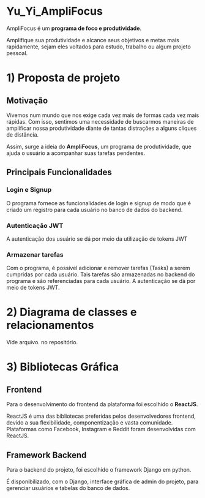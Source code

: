# Yu_Yi_AmpliFocus

AmpliFocus é um **programa de foco e produtividade**.

Amplifique sua produtividade e alcance seus objetivos e metas mais rapidamente, sejam eles voltados para estudo, trabalho ou algum projeto pessoal.

# 1) Proposta de projeto

## Motivação

Vivemos num mundo que nos exige cada vez mais de formas cada vez mais rápidas. Com isso, sentimos uma necessidade de buscarmos maneiras de amplificar nossa produtividade diante de tantas distrações a alguns cliques de distância.

Assim, surge a ideia do **AmpliFocus**, um programa de produtividade, que ajuda o usuário a acompanhar suas tarefas pendentes.

## Principais Funcionalidades

### Login e Signup

O programa fornece as funcionalidades de login e signup de modo que é criado um registro para cada usuário no banco de dados do backend.

### Autenticação JWT

A autenticação dos usuário se dá por meio da utilização de tokens JWT

### Armazenar tarefas 

Com o programa, é possível adicionar e remover tarefas (Tasks) a serem cumpridas por cada usuário.
Tais tarefas são armazenadas no backend do programa e são referenciadas para cada usuário.
A autenticação se dá por meio de tokens JWT.

# 2) Diagrama de classes e relacionamentos

Vide arquivo. no repositório.

# 3) Bibliotecas Gráfica

## Frontend

Para o desenvolvimento do frontend da plataforma foi escolhido o **ReactJS**. 

ReactJS é uma das bibliotecas preferidas pelos desenvolvedores frontend, devido a sua flexibilidade, componentização e vasta comunidade. Plataformas como Facebook, Instagram e Reddit foram desenvolvidas com ReactJS.

## Framework Backend

Para o backend do projeto, foi escolhido o framework Django em python.

É disponibilizado, com o Django, interface gráfica de admin do projeto, para gerenciar usuários e tabelas do banco de dados.

